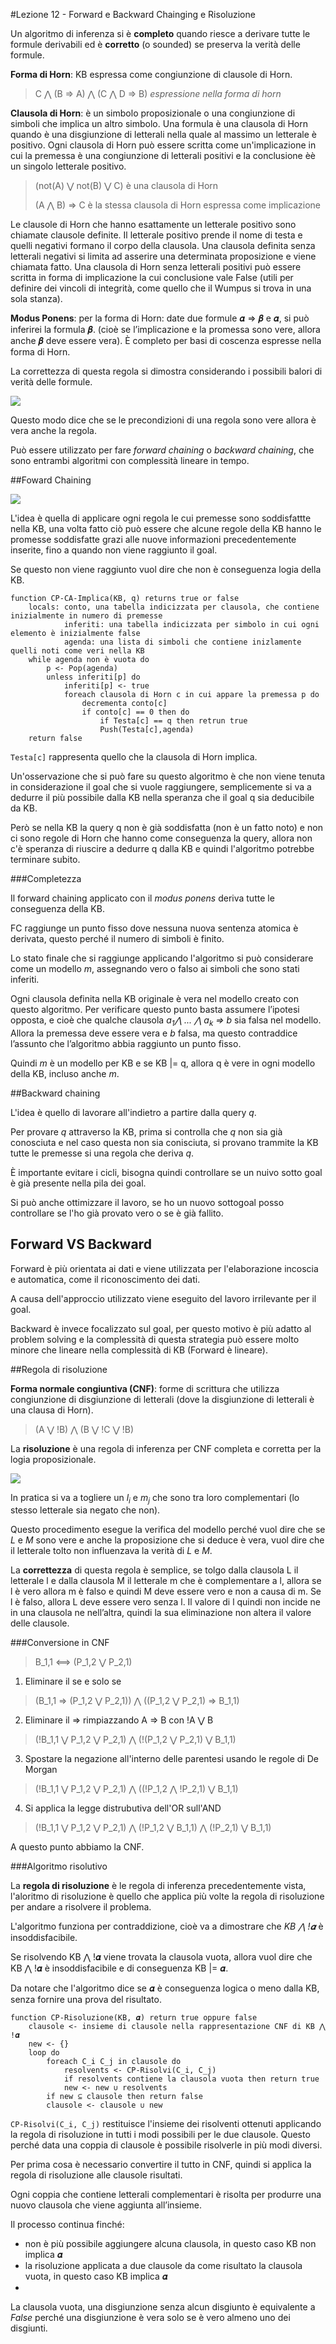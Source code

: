 #Lezione 12 - Forward e Backward Chainging e Risoluzione

Un algoritmo di inferenza si è **completo** quando riesce a derivare tutte le formule derivabili ed è **corretto** (o sounded) se preserva la verità delle formule.

**Forma di Horn**: KB espressa come congiunzione di clausole di Horn.

> C ⋀ (B => A) ⋀ (C ⋀ D => B) *espressione nella forma di horn*

**Clausola di Horn**: è un simbolo proposizionale o una congiunzione di simboli che implica un altro simbolo. Una formula è una clausola di Horn quando è una disgiunzione di letterali nella quale al massimo un letterale è positivo. Ogni clausola di Horn può essere scritta come un'implicazione in cui la premessa è una congiunzione di letterali positivi e la conclusione èè un singolo letterale positivo.

> (not(A) ⋁ not(B) ⋁ C) è una clausola di Horn
> 
> (A ⋀ B) => C è la stessa clausola di Horn espressa come implicazione

Le clausole di Horn che hanno esattamente un letterale positivo sono chiamate clausole definite.
Il letterale positivo prende il nome di testa e quelli negativi formano il corpo della clausola.
Una clausola definita senza letterali negativi si limita ad asserire una determinata proposizione e viene chiamata fatto.
Una clausola di Horn senza letterali positivi può essere scritta in forma di implicazione la cui conclusione vale False (utili per definire dei vincoli di integrità, come quello che il Wumpus si trova in una sola stanza).

**Modus Ponens**: per la forma di Horn: date due formule 𝜶 => 𝜷 e 𝜶, si può inferirei la formula 𝜷. (cioè se l’implicazione e la promessa sono vere, allora anche 𝜷 deve essere vera). È completo per basi di coscenza espresse nella forma di Horn.

La correttezza di questa regola si dimostra considerando i possibili balori di verità delle formule.

![](./immagini/l12-pones.png)

Questo modo dice che se le precondizioni di una regola sono vere allora è vera anche la regola.

Può essere utilizzato per fare *forward chaining* o *backward chaining*, che sono entrambi algoritmi con complessità lineare in tempo.

##Foward Chaining

![](./immagini/l12-albero.png)

L'idea è quella di applicare ogni regola le cui premesse sono soddisfattte nella KB, una volta fatto ciò può essere che alcune regole della KB hanno le promesse soddisfatte grazi alle nuove informazioni precedentemente inserite, fino a quando non viene raggiunto il goal.

Se questo non viene raggiunto vuol dire che non è conseguenza logia della KB.

```
function CP-CA-Implica(KB, q) returns true or false
    locals: conto, una tabella indicizzata per clausola, che contiene inizialmente in numero di premesse
            inferiti: una tabella indicizzata per simbolo in cui ogni elemento è inizialmente false
            agenda: una lista di simboli che contiene inizlamente quelli noti come veri nella KB
    while agenda non è vuota do
        p <- Pop(agenda)
        unless inferiti[p] do
            inferiti[p] <- true
            foreach clausola di Horn c in cui appare la premessa p do
                decrementa conto[c]
                if conto[c] == 0 then do
                    if Testa[c] == q then retrun true
                    Push(Testa[c],agenda)
    return false
```

`Testa[c]` rappresenta quello che la clausola di Horn implica.

Un'osservazione che si può fare su questo algoritmo è che non viene tenuta in considerazione il goal che si vuole raggiungere, semplicemente si va a dedurre il più possibile dalla KB nella speranza che il goal q sia deducibile da KB.

Però se nella KB la query q non è già soddisfatta (non è un fatto noto) e non ci sono regole di Horn che hanno come conseguenza la query, allora non c'è speranza di riuscire a dedurre q dalla KB e quindi l'algoritmo potrebbe terminare subito.

###Completezza

Il forward chaining applicato con il *modus ponens* deriva tutte le conseguenza della KB.

FC raggiunge un punto fisso dove nessuna nuova sentenza atomica è derivata, questo perché il numero di simboli è finito.

Lo stato finale che si raggiunge applicando l'algoritmo si può considerare come un modello *m*, assegnando vero o falso ai simboli che sono stati inferiti.

Ogni clausola definita nella KB originale è vera nel modello creato con questo algoritmo.
Per verificare questo punto basta assumere l’ipotesi opposta, e cioè che qualche clausola *a<sub>1</sub>⋀ ... ⋀ a<sub>k</sub> => b* sia falsa nel modello. 
Allora la premessa deve essere vera e *b* falsa, ma questo contraddice l’assunto che l’algoritmo abbia raggiunto un punto fisso.

Quindi *m* è un modello per KB e se KB |= q, allora q è vere in ogni modello della KB, incluso anche *m*.

##Backward chaining

L'idea è quello di lavorare all'indietro a partire dalla query *q*.

Per provare *q* attraverso la KB, prima si controlla che *q* non sia già conosciuta e nel caso questa non sia conisciuta, si provano trammite la KB tutte le premesse si una regola che deriva *q*.

È importante evitare i cicli, bisogna quindi controllare se un nuivo sotto goal è già presente nella pila dei goal.

Si può anche ottimizzare il lavoro, se ho un nuovo sottogoal posso controllare se l'ho già provato vero o se è già fallito.

## Forward VS Backward

Forward è più orientata ai dati e viene utilizzata per l'elaborazione incoscia e automatica, come il riconoscimento dei dati.

A causa dell'approccio utilizzato viene eseguito del lavoro irrilevante per il goal.

Backward è invece focalizzato sul goal, per questo motivo è più adatto al problem solving e la complessità di questa strategia può essere molto minore che lineare nella complessità di KB (Forward è lineare). 

##Regola di risoluzione

**Forma normale congiuntiva (CNF)**: forme di scrittura che utilizza congiunzione di disgiunzione di letterali (dove la disgiunzione di letterali è una clausa di Horn).

> (A ⋁ !B) ⋀ (B ⋁ !C ⋁ !B)

La **risoluzione** è una regola di inferenza per CNF completa e corretta per la logia proposizionale.

![](./immagini/l12-risoluzione.png)

In pratica si va a togliere un *l<sub>i</sub>* e *m<sub>j</sub>* che sono tra loro complementari (lo stesso letterale sia negato che non).

Questo procedimento esegue la verifica del modello perché vuol dire che se *L* e *M* sono vere e anche la proposizione che si deduce è vera, vuol dire che il letterale tolto non influenzava la verità di *L* e *M*.

La **correttezza** di questa regola è semplice, se tolgo dalla clausola L il letterale l e dalla clausola M il letterale m che è complementare a l, allora se l è vero allora m è falso e quindi M deve essere vero e non a causa di m. Se l è falso, allora L deve essere vero senza l. Il valore di l quindi non incide ne in una clausola ne nell’altra, quindi la sua eliminazione non altera il valore delle clausole.


###Conversione in CNF

> B_1,1 <==> (P_1,2 ⋁ P_2,1)

1. Eliminare il se e solo se

> (B_1,1 => (P_1,2 ⋁ P_2,1)) ⋀ ((P_1,2 ⋁ P_2,1) => B_1,1)

2. Eliminare il => rimpiazzando A => B con !A ⋁ B

> (!B_1,1 ⋁ P_1,2 ⋁ P_2,1) ⋀ (!(P_1,2 ⋁ P_2,1) ⋁ B_1,1) 

3. Spostare la negazione all'interno delle parentesi usando le regole di De Morgan

> (!B_1,1 ⋁ P_1,2 ⋁ P_2,1) ⋀ ((!P_1,2 ⋀ !P_2,1) ⋁ B_1,1) 

4. Si applica la legge distrubutiva dell'OR sull'AND

> (!B_1,1 ⋁ P_1,2 ⋁ P_2,1) ⋀ (!P_1,2 ⋁ B_1,1) ⋀ (!P_2,1) ⋁ B_1,1) 

A questo punto abbiamo la CNF.

###Algoritmo risolutivo

La **regola di risoluzione** è le regola di inferenza precedentemente vista, l'aloritmo di risoluzione è quello che applica più volte la regola di risoluzione per andare a risolvere il problema.

L'algoritmo funziona per contraddizione, cioè va a dimostrare che *KB ⋀ !𝜶* è insoddisfacibile.

Se risolvendo KB ⋀ !𝜶 viene trovata la clausola vuota, allora vuol dire che KB ⋀ !𝜶 è insoddisfacibile e di conseguenza KB |= 𝜶.

Da notare che l'algoritmo dice se 𝜶 è conseguenza logica o meno dalla KB, senza fornire una prova del risultato.

```
function CP-Risoluzione(KB, 𝜶) return true oppure false
    clausole <- insieme di clausole nella rappresentazione CNF di KB ⋀ !𝜶
    new <- {}
    loop do
        foreach C_i C_j in clausole do
            resolvents <- CP-Risolvi(C_i, C_j)
            if resolvents contiene la clausola vuota then return true
            new <- new ∪ resolvents
        if new ⊆ clausole then return false
        clausole <- clausole ∪ new
```

`CP-Risolvi(C_i, C_j)` restituisce l'insieme dei risolventi ottenuti applicando la regola di risoluzione in tutti i modi possibili per le due clausole. Questo perché data una coppia di clausole è possibile risolverle in più modi diversi. 

Per prima cosa è necessario convertire il tutto in CNF, quindi si applica la regola di risoluzione alle clausole risultati. 

Ogni coppia che contiene letterali complementari è risolta per produrre una nuovo clausola che viene aggiunta all’insieme.

Il processo continua finché:

- non è più possibile aggiungere alcuna clausola, in questo caso KB non implica 𝜶
- la risoluzione applicata a due clausole da come risultato la clausola vuota, in questo caso KB implica 𝜶
- 
La clausola vuota, una disgiunzione senza alcun disgiunto è equivalente a *False* perché una disgiunzione è vera solo se è vero almeno uno dei disgiunti.